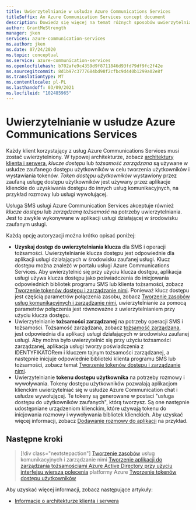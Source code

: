 ```yaml
---
title: Uwierzytelnianie w usłudze Azure Communications Services
titleSuffix: An Azure Communication Services concept document
description: Dowiedz się więcej na temat różnych sposobów uwierzytelniania aplikacji lub usługi w ramach usług komunikacyjnych.
author: GrantMeStrength
manager: jken
services: azure-communication-services
ms.author: jken
ms.date: 07/24/2020
ms.topic: conceptual
ms.service: azure-communication-services
ms.openlocfilehash: b702afe9c4359d9f8711846d93fd79df9fc2f42e
ms.sourcegitcommit: 8d1b97c3777684bd98f2cfbc9d440b1299a02e8f
ms.translationtype: MT
ms.contentlocale: pl-PL
ms.lasthandoff: 03/09/2021
ms.locfileid: "102485965"
---
```

# <a name="authenticate-to-azure-communication-services"></a>Uwierzytelnianie w usłudze Azure Communications Services

Każdy klient korzystający z usług Azure Communications Services musi zostać uwierzytelniony. W typowej architekturze, zobacz [architektury klienta i serwera](./client-and-server-architecture.md), *klucze dostępu* lub *tożsamość zarządzana* są używane w usłudze zaufanego dostępu użytkowników w celu tworzenia użytkowników i wystawiania tokenów. *Token dostępu użytkowników* wystawiony przez zaufaną usługę dostępu użytkowników jest używany przez aplikacje klienckie do uzyskiwania dostępu do innych usług komunikacyjnych, na przykład rozmowy lub usługi wywołującej.

Usługa SMS usługi Azure Communication Services akceptuje również *klucze dostępu* lub *zarządzaną tożsamość* na potrzeby uwierzytelniania. Jest to zwykle wykonywane w aplikacji usługi działającej w środowisku zaufanym usługi.

Każdą opcję autoryzacji można krótko opisać poniżej:

- **Uzyskaj dostęp do uwierzytelniania klucza** dla SMS i operacji tożsamości. Uwierzytelnianie klucza dostępu jest odpowiednie dla aplikacji usługi działających w środowisku zaufanej usługi. Klucz dostępu można znaleźć w portalu usługi Azure Communications Services. Aby uwierzytelnić się przy użyciu klucza dostępu, aplikacja usługi używa klucza dostępu jako poświadczenia do inicjowania odpowiednich bibliotek programu SMS lub klienta tożsamości, zobacz [Tworzenie tokenów dostępu i zarządzanie nimi](../quickstarts/access-tokens.md). Ponieważ klucz dostępu jest częścią parametrów połączenia zasobu, zobacz [Tworzenie zasobów usług komunikacyjnych i zarządzanie nimi](../quickstarts/create-communication-resource.md), uwierzytelnianie za pomocą parametrów połączenia jest równoważne z uwierzytelnianiem przy użyciu klucza dostępu.
- Uwierzytelnianie **tożsamości zarządzanej** na potrzeby operacji SMS i tożsamości. Tożsamość zarządzana, zobacz [tożsamość zarządzana](../quickstarts/managed-identity.md), jest odpowiednia dla aplikacji usługi działających w środowisku zaufanej usługi. Aby można było uwierzytelnić się przy użyciu tożsamości zarządzanej, aplikacja usługi tworzy poświadczenia z IDENTYFIKATORem i kluczem tajnym tożsamości zarządzanej, a następnie inicjuje odpowiednie biblioteki klienta programu SMS lub tożsamości, zobacz temat [Tworzenie tokenów dostępu i zarządzanie nimi](../quickstarts/access-tokens.md).
- Uwierzytelnianie **tokenu dostępu użytkownika** na potrzeby rozmowy i wywoływania. Tokeny dostępu użytkowników pozwalają aplikacjom klienckim uwierzytelniać się w usłudze Azure Communication chat i usłudze wywołującej. Te tokeny są generowane w postaci "usługa dostępu do użytkowników zaufanych", którą tworzysz. Są one następnie udostępniane urządzeniom klienckim, które używają tokenu do inicjowania rozmowy i wywoływania bibliotek klienckich. Aby uzyskać więcej informacji, zobacz [Dodawanie rozmowy do aplikacji](../quickstarts/chat/get-started.md) na przykład.

## <a name="next-steps"></a>Następne kroki

> [!div class="nextstepaction"]
> [Tworzenie zasobów](../quickstarts/create-communication-resource.md) 
>  usług komunikacyjnych i zarządzanie nimi [Tworzenie aplikacji do zarządzania tożsamościami Azure Active Directory przy użyciu interfejsu wiersza polecenia](../quickstarts/managed-identity-from-cli.md) 
>  platformy Azure [Tworzenie tokenów dostępu użytkowników](../quickstarts/access-tokens.md)

Aby uzyskać więcej informacji, zobacz następujące artykuły:
- [Informacje o architekturze klienta i serwera](../concepts/client-and-server-architecture.md)

